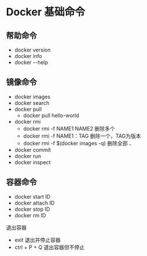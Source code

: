 # Docker 基础命令

## 帮助命令

- docker version
- docker info
- docker --help

## 镜像命令

- docker images
- docker search
- docker pull
  - docker pull hello-world
- docker rmi 
  - docker rmi -f NAME1 NAME2    删除多个
  - docker rmi -f NAME1：TAG    删除一个，TAG为版本
  - docker rmi -f $(docker images -q)   删除全部 、
- docker commit
- docker run 
- docker inspect

## 容器命令

- docker start ID
- docker attach ID
- docker  stop ID
- docker rm ID

退出容器 

- exit  退出并停止容器
- ctrl + P + Q  退出容器但不停止